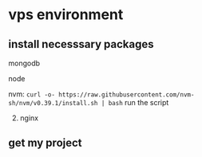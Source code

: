 # vps environment

## install necesssary packages

mongodb

node

nvm:
`curl -o- https://raw.githubusercontent.com/nvm-sh/nvm/v0.39.1/install.sh | bash`
run the script

2. nginx

## get my project
